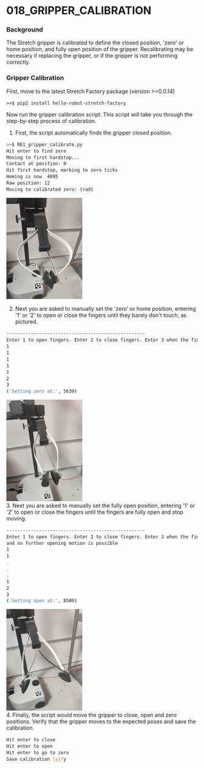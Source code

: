 # 018_GRIPPER_CALIBRATION

### **Background**

The Stretch gripper is calibrated to define the closed position, 'zero' or home position, and fully open position of the gripper. 
Recalibrating may be necessary if replacing the gripper, or if the gripper is not performing correctly. 

### Gripper Calibration
First, move to the latest Stretch Factory package (version >=0.0.14)

```
>>$ pip2 install hello-robot-stretch-factory
```
Now run the gripper calibration script. This script will take you through the step-by-step process of calibration.
1. First, the script automatically finds the gripper closed position.
```bash
>>$ RE1_gripper_calibrate.py 
Hit enter to find zero
Moving to first hardstop...
Contact at position: 0
Hit first hardstop, marking to zero ticks
Homing is now  4895
Raw position: 12
Moving to calibrated zero: (rad)
```
<img src="images/gripper_close_position.jpg" width="200"><br/>

2. Next you are asked to manually set the 'zero' or home position, entering '1' or '2' to open or close the fingers until they barely don't touch, as pictured. 
```bash
---------------------------------------------------
Enter 1 to open fingers. Enter 2 to close fingers. Enter 3 when the fingertips are just barely not touching.
1
1
1
1
1
2
3
('Setting zero at:', 5639)
```
<img src="images/gripper_zero_position.jpg" width="200"><br/>
3. Next you are asked to manually set the fully open position, entering '1' or '2' to open or close the fingers until the fingers are fully open and stop moving.
```bash
---------------------------------------------------
Enter 1 to open fingers. Enter 2 to close fingers. Enter 3 when the fingertips are fully open, 
and no further opening motion is possible
1
1
.
.
.
1
2
3
('Setting open at:', 8500)
```
<img src="images/gripper_open_position.jpg" width="200"><br/>
4. Finally, the script would move the gripper to close, open and zero positions. Verify that the gripper moves to the expected poses and save the calibration.
```bash
Hit enter to close
Hit enter to open
Hit enter to go to zero
Save calibration [y]?y
```


